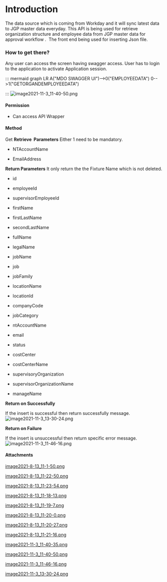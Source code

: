 # Introduction

The data source which is coming from Workday and it will sync latest data to JGP master data everyday. This API is being used for retrieve organization structure and employee data from JGP master data for approval workflow
. 
The front end being used for inserting Json file.


### How to get there?


Any user can access the screen having swagger access. User has to login to the application to activate Application session.

::: mermaid
graph LR
A("MDO SWAGGER UI")-->0("EMPLOYEEDATA")
0-->1("GETORGANDEMPLOYEEDATA")

:::
![image2021-11-3_11-40-50.png](/.attachments/102040492.png)





#### **Permission** 



- Can access API Wrapper



#### **Method** 


Get
**Retrieve  Parameters** 
Either 1 need to be
mandatory.
- NTAccountName


- EmailAddress


**Return Parameters** 
It only return the the Fixture Name which is not deleted. 

- id

- employeeId

- supervisorEmployeeId

- firstName

- firstLastName

- secondLastName

- fullName

- legalName

- jobName

- job

- jobFamily

- locationName

- locationId

- companyCode

- jobCategory

- ntAccountName

- email

- status

- costCenter

- costCenterName

- supervisoryOrganization

- supervisorOrganizationName

- manageName


**Return on Successfully** 

If the insert is successful then return successfully message.![image2021-11-3_13-30-24.png](/.attachments/102040494.png)



**Return on Failure** 

If the insert is unsuccessful then return specific error message.![image2021-11-3_11-46-16.png](/.attachments/102040493.png)





#### Attachments

[image2021-8-13_11-1-50.png](/.attachments/102040483.png)
[image2021-8-13_11-22-50.png](/.attachments/102040484.png)
[image2021-8-13_11-23-54.png](/.attachments/102040485.png)
[image2021-8-13_11-18-13.png](/.attachments/102040486.png)
[image2021-8-13_11-19-7.png](/.attachments/102040487.png)
[image2021-8-13_11-20-0.png](/.attachments/102040488.png)
[image2021-8-13_11-20-27.png](/.attachments/102040489.png)
[image2021-8-13_11-21-16.png](/.attachments/102040490.png)
[image2021-11-3_11-40-35.png](/.attachments/102040491.png)
[image2021-11-3_11-40-50.png](/.attachments/102040492.png)
[image2021-11-3_11-46-16.png](/.attachments/102040493.png)
[image2021-11-3_13-30-24.png](/.attachments/102040494.png)
